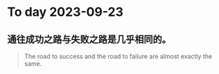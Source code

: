 
# To day 2023-09-23


## 通往成功之路与失败之路是几乎相同的。
> The road to success and the road to failure are almost exactly the same.

    